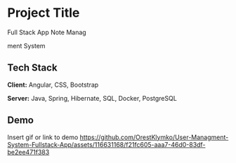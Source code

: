 
# Project Title

Full Stack App Note Manag



ment System


## Tech Stack

**Client:** Angular, CSS, Bootstrap

**Server:** Java, Spring, Hibernate, SQL, Docker, PostgreSQL




## Demo

Insert gif or link to demo
https://github.com/OrestKlymko/User-Managment-System-Fullstack-App/assets/116631168/f21fc605-aaa7-46d0-83df-be2ee471f383
